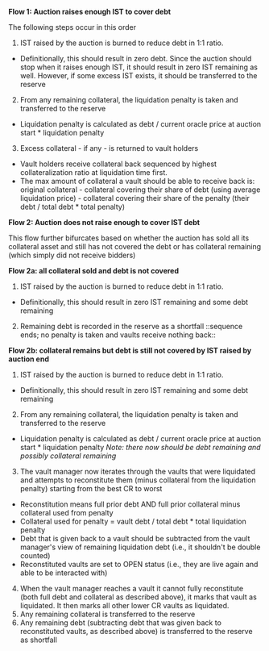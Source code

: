 **Flow 1: Auction raises enough IST to cover debt**

The following steps occur in this order

1. IST raised by the auction is burned to reduce debt in 1:1 ratio.

- Definitionally, this should result in zero debt. Since the auction should stop when it raises enough IST, it should result in zero IST remaining as well. However, if some excess IST exists, it should be transferred to the reserve

2. From any remaining collateral, the liquidation penalty is taken and transferred to the reserve

- Liquidation penalty is calculated as debt / current oracle price at auction start \* liquidation penalty

3. Excess collateral - if any - is returned to vault holders

- Vault holders receive collateral back sequenced by highest collateralization ratio at liquidation time first.
- The max amount of collateral a vault should be able to receive back is:
  original collateral - collateral covering their share of debt (using average liquidation price) - collateral covering their share of the penalty (their debt / total debt \* total penalty)

**Flow 2: Auction does not raise enough to cover IST debt**

This flow further bifurcates based on whether the auction has sold all its collateral asset and still has not covered the debt or has collateral remaining (which simply did not receive bidders)

**Flow 2a: all collateral sold and debt is not covered**

1. IST raised by the auction is burned to reduce debt in 1:1 ratio.

- Definitionally, this should result in zero IST remaining and some debt remaining

2. Remaining debt is recorded in the reserve as a shortfall
   ::sequence ends; no penalty is taken and vaults receive nothing back::

**Flow 2b: collateral remains but debt is still not covered by IST raised by auction end**

1. IST raised by the auction is burned to reduce debt in 1:1 ratio.

- Definitionally, this should result in zero IST remaining and some debt remaining

2. From any remaining collateral, the liquidation penalty is taken and transferred to the reserve

- Liquidation penalty is calculated as debt / current oracle price at auction start \* liquidation penalty
  _Note: there now should be debt remaining and possibly collateral remaining_

3. The vault manager now iterates through the vaults that were liquidated and attempts to reconstitute them (minus collateral from the liquidation penalty) starting from the best CR to worst

- Reconstitution means full prior debt AND full prior collateral minus collateral used from penalty
- Collateral used for penalty = vault debt / total debt \* total liquidation penalty
- Debt that is given back to a vault should be subtracted from the vault manager's view of remaining liquidation debt (i.e., it shouldn't be double counted)
- Reconstituted vaults are set to OPEN status (i.e., they are live again and able to be interacted with)

4. When the vault manager reaches a vault it cannot fully reconstitute (both full debt and collateral as described above), it marks that vault as liquidated. It then marks all other lower CR vaults as liquidated.
5. Any remaining collateral is transferred to the reserve
6. Any remaining debt (subtracting debt that was given back to reconstituted vaults, as described above) is transferred to the reserve as shortfall
